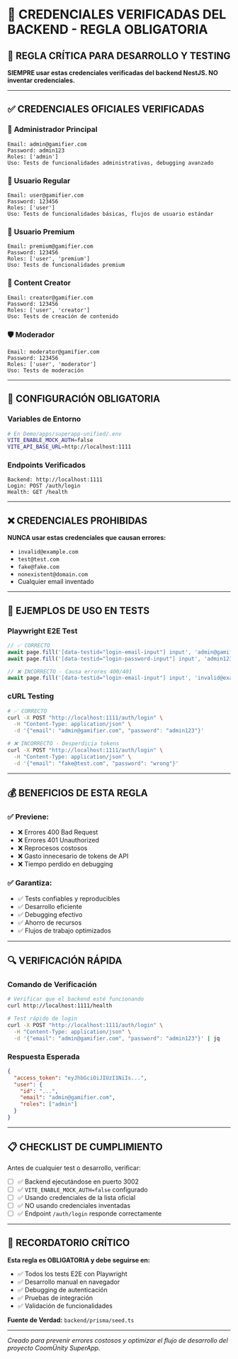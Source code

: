 # 🔐 CREDENCIALES VERIFICADAS DEL BACKEND - REGLA OBLIGATORIA

## 🚨 REGLA CRÍTICA PARA DESARROLLO Y TESTING

**SIEMPRE usar estas credenciales verificadas del backend NestJS. NO inventar credenciales.**

---

## ✅ CREDENCIALES OFICIALES VERIFICADAS

### 🔑 **Administrador Principal**
```
Email: admin@gamifier.com
Password: admin123
Roles: ['admin']
Uso: Tests de funcionalidades administrativas, debugging avanzado
```

### 👤 **Usuario Regular**
```
Email: user@gamifier.com
Password: 123456
Roles: ['user']
Uso: Tests de funcionalidades básicas, flujos de usuario estándar
```

### 💎 **Usuario Premium**
```
Email: premium@gamifier.com
Password: 123456
Roles: ['user', 'premium']
Uso: Tests de funcionalidades premium
```

### 🎨 **Content Creator**
```
Email: creator@gamifier.com
Password: 123456
Roles: ['user', 'creator']
Uso: Tests de creación de contenido
```

### 🛡️ **Moderador**
```
Email: moderator@gamifier.com
Password: 123456
Roles: ['user', 'moderator']
Uso: Tests de moderación
```

---

## 🎯 CONFIGURACIÓN OBLIGATORIA

### Variables de Entorno
```bash
# En Demo/apps/superapp-unified/.env
VITE_ENABLE_MOCK_AUTH=false
VITE_API_BASE_URL=http://localhost:1111
```

### Endpoints Verificados
```
Backend: http://localhost:1111
Login: POST /auth/login
Health: GET /health
```

---

## ❌ CREDENCIALES PROHIBIDAS

**NUNCA usar estas credenciales que causan errores:**
- `invalid@example.com`
- `test@test.com`
- `fake@fake.com`
- `nonexistent@domain.com`
- Cualquier email inventado

---

## 🧪 EJEMPLOS DE USO EN TESTS

### Playwright E2E Test
```typescript
// ✅ CORRECTO
await page.fill('[data-testid="login-email-input"] input', 'admin@gamifier.com');
await page.fill('[data-testid="login-password-input"] input', 'admin123');

// ❌ INCORRECTO - Causa errores 400/401
await page.fill('[data-testid="login-email-input"] input', 'invalid@example.com');
```

### cURL Testing
```bash
# ✅ CORRECTO
curl -X POST "http://localhost:1111/auth/login" \
  -H "Content-Type: application/json" \
  -d '{"email": "admin@gamifier.com", "password": "admin123"}'

# ❌ INCORRECTO - Desperdicia tokens
curl -X POST "http://localhost:1111/auth/login" \
  -H "Content-Type: application/json" \
  -d '{"email": "fake@test.com", "password": "wrong"}'
```

---

## 💰 BENEFICIOS DE ESTA REGLA

### ✅ **Previene:**
- ❌ Errores 400 Bad Request
- ❌ Errores 401 Unauthorized  
- ❌ Reprocesos costosos
- ❌ Gasto innecesario de tokens de API
- ❌ Tiempo perdido en debugging

### ✅ **Garantiza:**
- ✅ Tests confiables y reproducibles
- ✅ Desarrollo eficiente
- ✅ Debugging efectivo
- ✅ Ahorro de recursos
- ✅ Flujos de trabajo optimizados

---

## 🔍 VERIFICACIÓN RÁPIDA

### Comando de Verificación
```bash
# Verificar que el backend esté funcionando
curl http://localhost:1111/health

# Test rápido de login
curl -X POST "http://localhost:1111/auth/login" \
  -H "Content-Type: application/json" \
  -d '{"email": "admin@gamifier.com", "password": "admin123"}' | jq
```

### Respuesta Esperada
```json
{
  "access_token": "eyJhbGciOiJIUzI1NiIs...",
  "user": {
    "id": "...",
    "email": "admin@gamifier.com",
    "roles": ["admin"]
  }
}
```

---

## 📋 CHECKLIST DE CUMPLIMIENTO

Antes de cualquier test o desarrollo, verificar:

- [ ] ✅ Backend ejecutándose en puerto 3002
- [ ] ✅ `VITE_ENABLE_MOCK_AUTH=false` configurado
- [ ] ✅ Usando credenciales de la lista oficial
- [ ] ✅ NO usando credenciales inventadas
- [ ] ✅ Endpoint `/auth/login` responde correctamente

---

## 🚨 RECORDATORIO CRÍTICO

**Esta regla es OBLIGATORIA y debe seguirse en:**
- ✅ Todos los tests E2E con Playwright
- ✅ Desarrollo manual en navegador
- ✅ Debugging de autenticación
- ✅ Pruebas de integración
- ✅ Validación de funcionalidades

**Fuente de Verdad:** `backend/prisma/seed.ts`

---

*Creado para prevenir errores costosos y optimizar el flujo de desarrollo del proyecto CoomÜnity SuperApp.* 